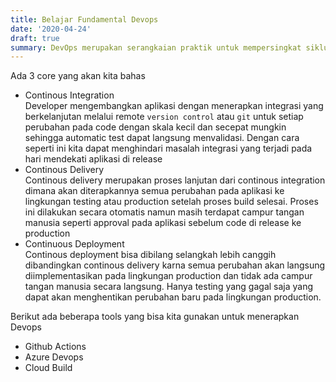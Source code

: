 ```yaml
---
title: Belajar Fundamental Devops
date: '2020-04-24'
draft: true
summary: DevOps merupakan serangkaian praktik untuk mempersingkat siklus hidup pengembangan aplikasi dan menyediakan pengiriman berkelanjutan dengan kualitas perangkat lunak yang tinggi
---
```


Ada 3 core yang akan kita bahas

- Continous Integration  
  Developer mengembangkan aplikasi dengan menerapkan integrasi yang berkelanjutan melalui remote `version control` atau `git` untuk setiap perubahan pada code dengan skala kecil dan secepat mungkin sehingga automatic test dapat langsung menvalidasi. Dengan cara seperti ini kita dapat menghindari masalah integrasi yang terjadi pada hari mendekati aplikasi di release
- Continous Delivery  
  Continous delivery merupakan proses lanjutan dari continous integration dimana akan diterapkannya semua perubahan pada aplikasi ke lingkungan testing atau production setelah proses build selesai. Proses ini dilakukan secara otomatis namun masih terdapat campur tangan manusia seperti approval pada aplikasi sebelum code di release ke production
- Continuous Deployment  
  Continous deployment bisa dibilang selangkah lebih canggih dibandingkan continous delivery karna semua perubahan akan langsung diimplementasikan pada lingkungan production dan tidak ada campur tangan manusia secara langsung. Hanya testing yang gagal saja yang dapat akan menghentikan perubahan baru pada lingkungan production.

Berikut ada beberapa tools yang bisa kita gunakan untuk menerapkan Devops

- Github Actions
- Azure Devops
- Cloud Build
